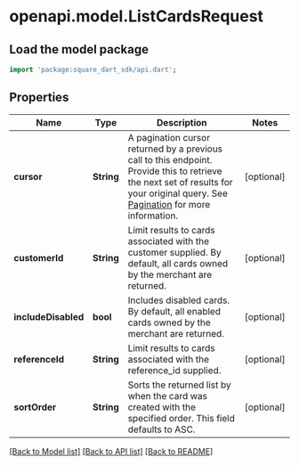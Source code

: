# openapi.model.ListCardsRequest

## Load the model package
```dart
import 'package:square_dart_sdk/api.dart';
```

## Properties
Name | Type | Description | Notes
------------ | ------------- | ------------- | -------------
**cursor** | **String** | A pagination cursor returned by a previous call to this endpoint. Provide this to retrieve the next set of results for your original query.  See [Pagination](https://developer.squareup.com/docs/build-basics/common-api-patterns/pagination) for more information. | [optional] 
**customerId** | **String** | Limit results to cards associated with the customer supplied. By default, all cards owned by the merchant are returned. | [optional] 
**includeDisabled** | **bool** | Includes disabled cards. By default, all enabled cards owned by the merchant are returned. | [optional] 
**referenceId** | **String** | Limit results to cards associated with the reference_id supplied. | [optional] 
**sortOrder** | **String** | Sorts the returned list by when the card was created with the specified order. This field defaults to ASC. | [optional] 

[[Back to Model list]](../README.md#documentation-for-models) [[Back to API list]](../README.md#documentation-for-api-endpoints) [[Back to README]](../README.md)


